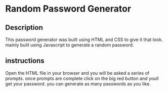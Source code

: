 # Random Password Generator

## Description 
This password generator was built using HTML and CSS
to give it that look. mainly built using Javascript to 
generate a random password. 

## instructions 
Open the HTML file in your browser and you will be asked a series of prompts.
once prompts are complete click on the big red button and youll get your password.
you can generate as many passwords as you like.